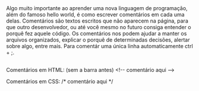 ##

Algo muito importante ao aprender uma nova linguagem de programação, além do famoso hello world, é como escrever comentários em cada uma delas. Comentários são textos escritos que não aparecem na página, para que outro desenvolvedor, ou até você mesmo no futuro consiga entender o porquê fez aquele código. Os comentários nos podem ajudar a manter os arquivos organizados, explicar o porquê de determinadas decisões, alertar sobre algo, entre mais. Para comentár uma única linha automaticamente ctrl + ;.

##

Comentários em HTML:   (sem a barra antes)
\<!-- comentário aqui -->    

Comentários em CSS:
/*  comentário aqui */  

##